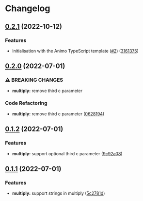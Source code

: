 # Changelog

## [0.2.1](https://github.com/animo/toolbox/compare/template-multiply-v0.2.0...template-multiply-v0.2.1) (2022-10-12)


### Features

* Initialisation with the Animo TypeScript template ([#2](https://github.com/animo/toolbox/issues/2)) ([3161375](https://github.com/animo/toolbox/commit/3161375d8d87ccaa96f5e8b911c6c9fb53ce9fe2))

## [0.2.0](https://github.com/animo/typescript-project-template/compare/template-multiply-v0.1.2...template-multiply-v0.2.0) (2022-07-01)


### ⚠ BREAKING CHANGES

* **multiply:** remove third c parameter

### Code Refactoring

* **multiply:** remove third c parameter ([0628194](https://github.com/animo/typescript-project-template/commit/0628194f258edac5c9603e9bee230fc67654f80f))

## [0.1.2](https://github.com/animo/typescript-project-template/compare/template-multiply-v0.1.1...template-multiply-v0.1.2) (2022-07-01)


### Features

* **multiply:** support optional third c parameter ([9c92a08](https://github.com/animo/typescript-project-template/commit/9c92a08caf8f5005f400cff448741986b3b2da0a))

## [0.1.1](https://github.com/animo/typescript-project-template/compare/template-multiply-v0.1.0...template-multiply-v0.1.1) (2022-07-01)


### Features

* **multiply:** support strings in multiply ([5c2781d](https://github.com/animo/typescript-project-template/commit/5c2781d1308fbc5b2e444ff1fefc3e510ba44654))

